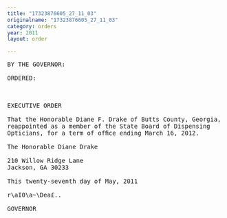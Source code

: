 ```yaml
---
title: "17323876605_27_11_03"
originalname: "17323876605_27_11_03"
category: orders
year: 2011
layout: order

---
```

<pre>
BY THE GOVERNOR:

ORDERED:

 

EXECUTIVE ORDER

That the Honorable Diane F. Drake of Butts County, Georgia, is
reappointed as a member of the State Board of Dispensing
Opticians, for a term of ofﬁce ending March 16, 2012.

The Honorable Diane Drake

210 Willow Ridge Lane
Jackson, GA 30233

This twenty-seventh day of May, 2011

r\aI0\a~\Dea£..

GOVERNOR

</pre>
